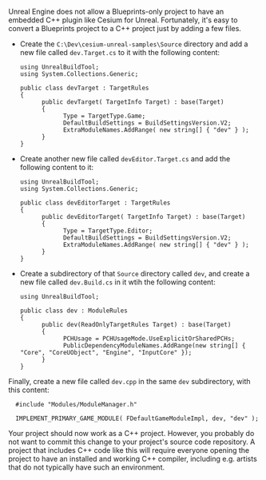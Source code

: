 Unreal Engine does not allow a Blueprints-only project to have an embedded C++ plugin like Cesium for Unreal. Fortunately, it's easy to convert a Blueprints project to a C++ project just by adding a few files.

* Create the `C:\Dev\cesium-unreal-samples\Source` directory and add a new file called `dev.Target.cs` to it with the following content:

      using UnrealBuildTool;
      using System.Collections.Generic;

      public class devTarget : TargetRules
      {
            public devTarget( TargetInfo Target) : base(Target)
            {
                  Type = TargetType.Game;
                  DefaultBuildSettings = BuildSettingsVersion.V2;
                  ExtraModuleNames.AddRange( new string[] { "dev" } );
            }
      }

* Create another new file called `devEditor.Target.cs` and add the following content to it:

      using UnrealBuildTool;
      using System.Collections.Generic;

      public class devEditorTarget : TargetRules
      {
            public devEditorTarget( TargetInfo Target) : base(Target)
            {
                  Type = TargetType.Editor;
                  DefaultBuildSettings = BuildSettingsVersion.V2;
                  ExtraModuleNames.AddRange( new string[] { "dev" } );
            }
      }

* Create a subdirectory of that `Source` directory called `dev`, and create a new file called `dev.Build.cs` in it wtih the following content:

      using UnrealBuildTool;

      public class dev : ModuleRules
      {
            public dev(ReadOnlyTargetRules Target) : base(Target)
            {
                  PCHUsage = PCHUsageMode.UseExplicitOrSharedPCHs;
                  PublicDependencyModuleNames.AddRange(new string[] { "Core", "CoreUObject", "Engine", "InputCore" });
            }
      }

Finally, create a new file called `dev.cpp` in the same `dev` subdirectory, with this content:

      #include "Modules/ModuleManager.h"

      IMPLEMENT_PRIMARY_GAME_MODULE( FDefaultGameModuleImpl, dev, "dev" );

Your project should now work as a C++ project. However, you probably do not want to commit this change to your project's source code repository. A project that includes C++ code like this will require everyone opening the project to have an installed and working C++ compiler, including e.g. artists that do not typically have such an environment.
